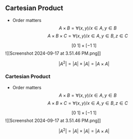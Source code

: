 ## Cartesian Product
- Order matters
$$A \times B= \forall (x,y) / x\in A,y\in B$$
$$A\times B \times C = \forall(x,y)/x\in A, y \in B, z \in C$$

$$[0\ 1] \times [-1 \ 1]$$
![[Screenshot 2024-09-17 at 3.51.46 PM.png]]


$$|A^2|=|A| \times|A|=|A\times A|$$



### Cartesian Product
- Order matters
$$A \times B= \forall (x,y) / x\in A,y\in B$$
$$A\times B \times C = \forall(x,y)/x\in A, y \in B, z \in C$$

$$[0\ 1] \times [-1 \ 1]$$
![[Screenshot 2024-09-17 at 3.51.46 PM.png]]


$$|A^2|=|A| \times|A|=|A\times A|$$